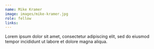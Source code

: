 ```yaml
---
name: Mike Kramer
image: images/mike-kramer.jpg
role: fellow
links:
---
```


Lorem ipsum dolor sit amet, consectetur adipiscing elit, sed do eiusmod tempor incididunt ut labore et dolore magna aliqua.
